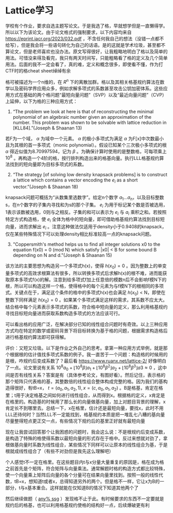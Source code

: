 # Lattice学习

学校有个作业，要求自选主题写论文。于是我选了格，早就想学但是一直懒得学。所以以下为该论文。由于论文格式的强制要求，以下内容均来自 https://eprint.iacr.org/2023/032.pdf ，不含任何我自己的想法（没错一点都不给写），但是我会将一些语句转化为自己的话语。是的这就是学术垃圾，甚至都不算论文，但是老师喜欢也没办法。原文写得很好，让我粗略地明白了格以及简单的用法。可惜没来得及看完，我只有两天时间写，只能粗略看了格的定义及几个简单用法。后面的我不一定会看了，真的难，定义和概念很多，即使看不懂，作为打CTF时的格cheat sheet绰绰有余

格可被描述为一个n维的，在 $R^n$ 下的离散加群。格以及其相关格基规约算法在数学以及密码学界应用众多，例如求解多项式的系数甚至攻击公钥加密体系。这些应用方式在基础的两个格问题“最短向量问题”（SVP）以及“最近向量问题”（CVP）上延伸，以下为格的三种应用方式：

1. “The problem we look at here is that of reconstructing the minimal polynomial of an algebraic number given an approximation of the number. This problem was shown to be solvable with lattice reduction in [KLL84].”(Joseph & Shaanan 13)

若F为一个域， $\alpha$ 为域中一个元素。 $\alpha$ 的极小多项式为满足 $\alpha$ 为F[x]中次数最小且为其根的首一多项式（monic polynomial）。假设已知某个三次极小多项式的根 $\alpha$ 得近似值为8.70997594，记为 $\beta$ 。为确保计算时使用的是整数格，可每项乘上 $10^8$ 。再构造一个4阶的格，按行排列构造出来的格基向量。执行LLL格基规约算法找到的短向量即为目标多项式的系数。

2. “The strategy [of solving low density knapsack problems] is to construct a lattice which contains a vector encoding the $e_i$ as a short vector.”(Joseph & Shaanan 18)

knapsack问题可概括为“从数集里选数字”。给定n个数字 $a_1...a_n$，以及目标整数s，在n个数字的子集内寻找和为s的那个子集。 $e_i$ 为用于标记某个数是否被选用，1表示该数被选用，0则与之相反。子集的和可以表示为 $e_i$ 与 $a_i$ 乘积之和。若按照特定方式构造格，使 $e_i$ 全体为格中的短向量，即可借助格基规约算法找到目标短向量，进而求解出 $e_i$ 。注意这种做法仅适用于density小于0.9408的knapsack，仅在某些特殊情况下可以处理density相比标准较高一点的knapsack问题。

3. "Coppersmith's method helps us to find all integer solutions x0 to the equation f(x0) = 0 (mod N) which satisfy |x0| < B for some bound B depending on N and d."(Joseph & Shaanan 15)

该方法的主要思想为构造另一个多项式h(x)，使得 $h(x_0)=0$ 。因为整数上的单变量多项式的高效求根算法有很多，所以转换多项式后求解h(x)的根不难，进而能获取原本多项式f(x)的解。注意到给多项式f加上任意倍的模数n后不会影响f模N下的根，所以可以构造这样一个格，使得格中的每个元素为与f模N下的根相同的多项式。关键点在于，满足这个条件的格中的多项式h(x)也会满足 $h(x_0)$ < N，即使在整数下同样满足 $h(x_0)=0$ 。如果某个多项式满足这样的需求，其系数不应太大。结合格中每个元素表示多项式的系数，符合格中短向量的定义，那么利用格基规约寻找目标短向量进而获取系数构造多项式的方法应该可行。

可以看出格的应用广泛，在解决部分已知的线性组合问题时有奇效。以上三种应用方式均在特定的数学或密码背景下将目标转换为基于格的问题，根据需求构造格后进行格基规约算法即可获得解。

评价：又短又垃圾。以下是作业之外自己的思考。拿第一种应用方式举例，就是那个根据根的估计值找多项式系数的例子。我一直苦于一个问题：构造格的时候用的是根，咋规约后变成系数了？最后看 https://www.ruanx.net/lattice-2/ 好像明白了一点。论文里说有关系 $10^8a_0 + ⌊10^8\beta⌋a_1 + ⌊10^8\beta^2⌋a_2 + ⌊10^8\beta^3⌋a3\approx 0$ ，这中间是否有线性关系？答案是有（具体参考论文，有图好看）。然后记住，表示格的那个矩阵只代表格的基，其整数倍的线性组合整体构成完整的格。因为我们的基构造得很好，有tB=x， $t=(a_0,a_1,a_2,1),x=(c,a_0,a_1,a_2)$ 。B是格基，肯定在格里；t用于决定格基之间如何进行线性组合，从而得到x。根据格的定义，x肯定是在格里的。构造基的时候用了那么长的向量做基向量，加上对题目背景的理解，x肯定长不到哪里去。总结一下，x在格里，估计还是最短向量，要找x，此时不用LLL还待何时？当然LLL不一定能找到，格基规约本质是把一堆乱七八糟的基向量尽量整得短点更正交一点，有些情况下规约后的基里正好就有最短向量

现在让我尝试回答那个让我困惑的问题时，我会这么说：不是根规约后变成系数，是构造了特殊的格使得系数以最短向量的形式存在于格中。反过来想就对劲了，拿根做基向量时系数为线性组合，某些情况下同样可以让原本的线性组合为基，于是根就成线性组合了（有些不对劲但是我先这么理解吧）

个人感觉t不一定在格里。在这些题目内t与x分量大量重复的原因是，格在成为格之前首先是个矩阵，符合矩阵与向量乘法。通常解题时格的构造方式都比较特殊，使一个向量乘上矩阵后向量的各个分量可在结果向量里找到。按照一般的线性代数，tB=x，想知道t或者x，总得知道另外的两个。但是格不一样，它让x为B的一部分，t与x基本重合。这样就能在仅知道B的情况下知道其他两个了

然后继续做题（ [any% ssg](https://github.com/AVDestroyer/CTF-Writeups/tree/main/lactf2024/any-percent-ssg) ）发现格不止于此。有时候要求的东西不一定要就是规约后的格基，也可以利用格基规约使格的结构好一点，后续爆破更有利
